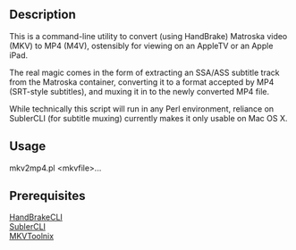 Description
-----------
This is a command-line utility to convert (using HandBrake) Matroska video (MKV) to MP4 (M4V), ostensibly for viewing on an AppleTV or an Apple iPad.

The real magic comes in the form of extracting an SSA/ASS subtitle track from the Matroska container, converting it to a format accepted by MP4 (SRT-style subtitles), and muxing it in to the newly converted MP4 file.

While technically this script will run in any Perl environment, reliance on SublerCLI (for subtitle muxing) currently makes it only usable on Mac OS X.

Usage
-----
mkv2mp4.pl \<mkvfile\>...

Prerequisites
-------------
[HandBrakeCLI](http://handbrake.fr/)  
[SublerCLI](http://code.google.com/p/subler/)  
[MKVToolnix](http://www.bunkus.org/videotools/mkvtoolnix/)
